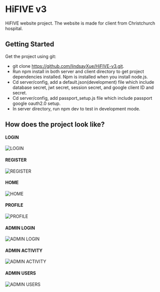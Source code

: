 # HiFIVE v3

HiFIVE website project. The website is made for client from Christchurch hospital.

## Getting Started

Get the project using git:

- git clone https://github.com/lindsayXue/HiFIVE-v3.git.
- Run npm install in both server and client directory to get project dependencies installed. Npm is installed when you install node.js.
- Cd server/config, add a default.json(development) file which include database secret, jwt secret, session secret, and google client ID and secret.
- Cd server/config, add passport_setup.js file which include passport google oauth2.0 setup.
- In server directory, run npm dev to test in development mode.

## How does the project look like?

#### LOGIN

![LOGIN](https://drive.google.com/uc?export=view&id=10eWgZ_F7A38K2Alx6A_yYuvm2H5lmL7T)

#### REGISTER

![REGISTER](https://drive.google.com/uc?export=view&id=1YCd6no4cF6ipW670cqdASxn3w9b-rnK4)

#### HOME

![HOME](https://drive.google.com/uc?export=view&id=1OJE3wOVdlGXwMMVSsA6lglVVtreusLkt)

#### PROFILE

![PROFILE](https://drive.google.com/uc?export=view&id=1WCJee48mEgtbHf1zVRKCqRfmqh2Bcr64)

#### ADMIN LOGIN

![ADMIN LOGIN](https://drive.google.com/uc?export=view&id=1m3-4_s3tNzyF2F3M_WBs5Cp5ppla_ree)

#### ADMIN ACTIVITY

![ADMIN ACTIVITY](https://drive.google.com/uc?export=view&id=1R50IiRYQVigKc_Vl-BzzBn3Jmbe-NHnS)

#### ADMIN USERS

![ADMIN USERS](https://drive.google.com/uc?export=view&id=1cViEhp8tB95h21F1UX7RNpl8GohAFl2f)
